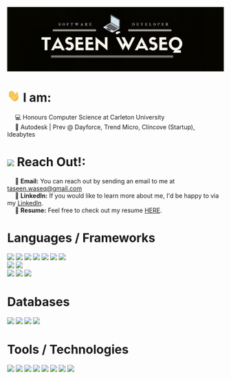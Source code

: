 <div align="center">
<img src="banner.jpg"/>
</div>

# <img width="30px" margin="0px" src="https://raw.githubusercontent.com/ABSphreak/ABSphreak/master/gifs/Hi.gif"> I am:
&emsp; 💻 Honours Computer Science at Carleton University
<br>&emsp; 💼 Autodesk | Prev @ Dayforce, Trend Micro, Clincove (Startup), Ideabytes
<br>
# <img width="30px" margin="0px" src="https://cdn.pixabay.com/animation/2023/06/13/15/12/15-12-34-590_512.gif"> Reach Out!:

&emsp; :email: **Email:** You can reach out by sending an email to me at taseen.waseq@gmail.com 
<br>&emsp; 🔵 **LinkedIn:** If you would like to learn more about me, I'd be happy to via my [LinkedIn](https://www.linkedin.com/in/taseenw/).
<br>&emsp; 📄 **Resume:** Feel free to check out my resume [HERE](https://taseenw.github.io/Personal-Portfolio/assets/Taseen_W_Resume.pdf).
<br>

# Languages / Frameworks
<code><img height="30" src="https://img.shields.io/badge/python-3670A0?style=for-the-badge&logo=python&logoColor=ffdd54"></code>
<code><img height="30" src="https://img.shields.io/badge/Java-ED8B00?style=for-the-badge&logo=openjdk&logoColor=white"></code>
<code><img height="30" src="https://img.shields.io/badge/javascript-%23323330.svg?style=for-the-badge&logo=javascript&logoColor=%23F7DF1E"></code>
<code><img height="30" src="https://img.shields.io/badge/typescript-%23007ACC.svg?style=for-the-badge&logo=typescript&logoColor=white"></code>
<code><img height="30" src="https://img.shields.io/badge/c-%2300599C.svg?style=for-the-badge&logo=c&logoColor=white"></code>
<code><img height="30" src="https://img.shields.io/badge/c++-%2300599C.svg?style=for-the-badge&logo=c%2B%2B&logoColor=white"></code>
<code><img height="30" src="https://img.shields.io/badge/php-%23777BB4.svg?style=for-the-badge&logo=php&logoColor=white"></code>
<br>
<code><img height="30" src="https://img.shields.io/badge/angular-%23DD0031.svg?style=for-the-badge&logo=angular&logoColor=white"></code>
<code><img height="30" src="https://img.shields.io/badge/react-%2320232a.svg?style=for-the-badge&logo=react&logoColor=%2361DAFB"></code>
<br>
<code><img height="30" src="https://img.shields.io/badge/html5-%23E34F26.svg?style=for-the-badge&logo=html5&logoColor=white"></code>
<code><img height="30" src="https://img.shields.io/badge/css3-%231572B6.svg?style=for-the-badge&logo=css3&logoColor=white"></code>
<code><img height="30" src="https://img.shields.io/badge/bootstrap-%238511FA.svg?style=for-the-badge&logo=bootstrap&logoColor=white"></code>



# Databases

<code><img height="30" src="https://img.shields.io/badge/mysql-4479A1.svg?style=for-the-badge&logo=mysql&logoColor=white"></code>
<code><img height="30" src="https://img.shields.io/badge/postgres-%23316192.svg?style=for-the-badge&logo=postgresql&logoColor=white"></code>
<code><img height="30" src="https://img.shields.io/badge/MongoDB-%234ea94b.svg?style=for-the-badge&logo=mongodb&logoColor=white"></code>
<code><img height="30" src="https://img.shields.io/badge/Amazon%20DynamoDB-4053D6?style=for-the-badge&logo=Amazon%20DynamoDB&logoColor=white"></code>

# Tools / Technologies
<code><img height="30" src="https://img.shields.io/badge/docker-%230db7ed.svg?style=for-the-badge&logo=docker&logoColor=white"></code>
<code><img height="30" src="https://img.shields.io/badge/-jest-%23C21325?style=for-the-badge&logo=jest&logoColor=white"></code>
<code><img height="30" src="https://img.shields.io/badge/Cypress-69D3A7?logo=cypress&logoColor=fff"></code>
<code><img height="30" src="https://img.shields.io/badge/-selenium-%43B02A?style=for-the-badge&logo=selenium&logoColor=white"></code>
<code><img height="30" src="https://img.shields.io/badge/splunk-%23000000.svg?style=for-the-badge&logo=splunk&logoColor=white)"></code>
<code><img height="30" src="https://img.shields.io/badge/Eclipse-FE7A16.svg?style=for-the-badge&logo=Eclipse&logoColor=white"></code>
<code><img height="30" src="https://img.shields.io/badge/Visual%20Studio%20Code-0078d7.svg?style=for-the-badge&logo=visual-studio-code&logoColor=white"></code>
<code><img height="30" src="https://img.shields.io/badge/figma-%23F24E1E.svg?style=for-the-badge&logo=figma&logoColor=white"></code>

